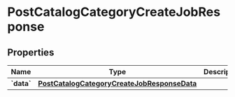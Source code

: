 
# PostCatalogCategoryCreateJobResponse

## Properties
| Name | Type | Description | Notes |
| ------------ | ------------- | ------------- | ------------- |
| **&#x60;data&#x60;** | [**PostCatalogCategoryCreateJobResponseData**](PostCatalogCategoryCreateJobResponseData.md) |  |  |



